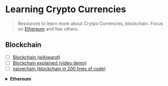 # Learning Crypto Currencies

> Resources to learn more about Crytpo Currencies, blockchain. Focus on [Ethereum](ethereum.com) and few others.

## Blockchain

  - [ ] [Blockchain (wikiwand)](http://www.wikiwand.com/en/Blockchain)
  - [ ] [Blockchain explained (video demo)](https://anders.com/blockchain/)
  - [ ] [naivechain (blockchain in 200 lines of code)](https://github.com/lhartikk/naivechain)

<details><summary><b>Ethereum</b></summary><p>

- [x] [Ethereum White Paper](https://github.com/ethereum/wiki/wiki/White-Paper)
- [ ] [What is Ethereum (documentation)](http://www.ethdocs.org/en/latest/introduction/what-is-ethereum.html)
- [ ] [A begginer's guide to Ethereum (big image)](https://blog.ethereum.org/wp-content/uploads/2015/06/Ethereum-image-infographic-beginners-guide.png)
- [ ] [A 101 Noob Intro to Programming Smart Contracts on Ethereum](https://medium.com/@ConsenSys/a-101-noob-intro-to-programming-smart-contracts-on-ethereum-695d15c1dab4)
- [ ] [EthList](https://github.com/Scanate/EthList)
  
  
</p></details>    
